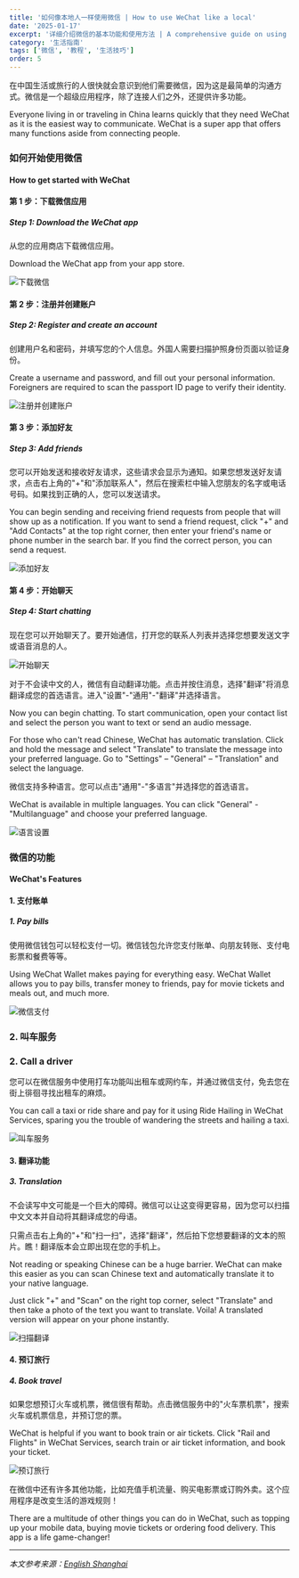 ```yaml
---
title: '如何像本地人一样使用微信 | How to use WeChat like a local'
date: '2025-01-17'
excerpt: '详细介绍微信的基本功能和使用方法 | A comprehensive guide on using WeChat and its features'
category: '生活指南'
tags: ['微信', '教程', '生活技巧']
order: 5
---
```


在中国生活或旅行的人很快就会意识到他们需要微信，因为这是最简单的沟通方式。微信是一个超级应用程序，除了连接人们之外，还提供许多功能。

Everyone living in or traveling in China learns quickly that they need WeChat as it is the easiest way to communicate. WeChat is a super app that offers many functions aside from connecting people.

### 如何开始使用微信
#### How to get started with WeChat

#### 第 1 步：下载微信应用
##### Step 1: Download the WeChat app

从您的应用商店下载微信应用。

Download the WeChat app from your app store.

![下载微信](https://cdn.jsdelivr.net/gh/strawferry/GSS@master/uPic/20250117/13-45-07-Download-the-WeChat-app.png)

#### 第 2 步：注册并创建账户
##### Step 2: Register and create an account

创建用户名和密码，并填写您的个人信息。外国人需要扫描护照身份页面以验证身份。

Create a username and password, and fill out your personal information. Foreigners are required to scan the passport ID page to verify their identity.

![注册并创建账户](https://cdn.jsdelivr.net/gh/strawferry/GSS@master/uPic/20250117/13-45-33-Register-and-create-an-account.jpg)
#### 第 3 步：添加好友
##### Step 3: Add friends

您可以开始发送和接收好友请求，这些请求会显示为通知。如果您想发送好友请求，点击右上角的"+"和"添加联系人"，然后在搜索栏中输入您朋友的名字或电话号码。如果找到正确的人，您可以发送请求。

You can begin sending and receiving friend requests from people that will show up as a notification. If you want to send a friend request, click "+" and "Add Contacts" at the top right corner, then enter your friend's name or phone number in the search bar. If you find the correct person, you can send a request.

![添加好友](https://cdn.jsdelivr.net/gh/strawferry/GSS@master/uPic/20250117/13-45-48-Add-friends.png)

#### 第 4 步：开始聊天
##### Step 4: Start chatting

现在您可以开始聊天了。要开始通信，打开您的联系人列表并选择您想要发送文字或语音消息的人。

![开始聊天](https://cdn.jsdelivr.net/gh/strawferry/GSS@master/uPic/20250117/13-46-44-Start-chatting.jpg)

对于不会读中文的人，微信有自动翻译功能。点击并按住消息，选择"翻译"将消息翻译成您的首选语言。进入"设置"-"通用"-"翻译"并选择语言。

Now you can begin chatting. To start communication, open your contact list and select the person you want to text or send an audio message.

For those who can't read Chinese, WeChat has automatic translation. Click and hold the message and select "Translate" to translate the message into your preferred language. Go to "Settings" – "General" – "Translation" and select the language.



微信支持多种语言。您可以点击"通用"-"多语言"并选择您的首选语言。

WeChat is available in multiple languages. You can click "General" - "Multilanguage" and choose your preferred language.

![语言设置](https://cdn.jsdelivr.net/gh/strawferry/GSS@master/uPic/20250117/13-47-53-Translate-settings.jpg)

### 微信的功能
#### WeChat's Features

#### 1. 支付账单
##### 1. Pay bills

使用微信钱包可以轻松支付一切。微信钱包允许您支付账单、向朋友转账、支付电影票和餐费等等。

Using WeChat Wallet makes paying for everything easy. WeChat Wallet allows you to pay bills, transfer money to friends, pay for movie tickets and meals out, and much more.

![微信支付](https://cdn.jsdelivr.net/gh/strawferry/GSS@master/uPic/20250117/13-48-49-Pay-bills.jpg)

### 2. 叫车服务
### 2. Call a driver

您可以在微信服务中使用打车功能叫出租车或网约车，并通过微信支付，免去您在街上徘徊寻找出租车的麻烦。

You can call a taxi or ride share and pay for it using Ride Hailing in WeChat Services, sparing you the trouble of wandering the streets and hailing a taxi.

![叫车服务](https://cdn.jsdelivr.net/gh/strawferry/GSS@master/uPic/20250117/13-49-12-Call-a-driver.jpg)

#### 3. 翻译功能
##### 3. Translation

不会读写中文可能是一个巨大的障碍。微信可以让这变得更容易，因为您可以扫描中文文本并自动将其翻译成您的母语。

只需点击右上角的"+"和"扫一扫"，选择"翻译"，然后拍下您想要翻译的文本的照片。瞧！翻译版本会立即出现在您的手机上。

Not reading or speaking Chinese can be a huge barrier. WeChat can make this easier as you can scan Chinese text and automatically translate it to your native language.

Just click "+" and "Scan" on the right top corner, select "Translate" and then take a photo of the text you want to translate. Voila! A translated version will appear on your phone instantly.

![扫描翻译](https://cdn.jsdelivr.net/gh/strawferry/GSS@master/uPic/20250117/13-49-41-Translation.jpg)

#### 4. 预订旅行
##### 4. Book travel

如果您想预订火车或机票，微信很有帮助。点击微信服务中的"火车票机票"，搜索火车或机票信息，并预订您的票。

WeChat is helpful if you want to book train or air tickets. Click "Rail and Flights" in WeChat Services, search train or air ticket information, and book your ticket.

![预订旅行](https://cdn.jsdelivr.net/gh/strawferry/GSS@master/uPic/20250117/13-50-11-Book-travel.jpg)

在微信中还有许多其他功能，比如充值手机流量、购买电影票或订购外卖。这个应用程序是改变生活的游戏规则！

There are a multitude of other things you can do in WeChat, such as topping up your mobile data, buying movie tickets or ordering food delivery. This app is a life game-changer!

---
*本文参考来源：[English Shanghai](https://english.shanghai.gov.cn/en-UsefulApps/20240222/84434a36efa84ff4a08c877278d4061a.html)* 